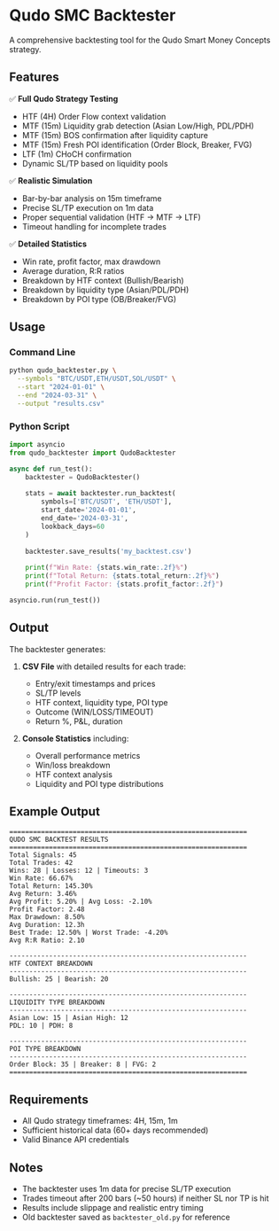 # Qudo SMC Backtester

A comprehensive backtesting tool for the Qudo Smart Money Concepts strategy.

## Features

✅ **Full Qudo Strategy Testing**
- HTF (4H) Order Flow context validation
- MTF (15m) Liquidity grab detection (Asian Low/High, PDL/PDH)
- MTF (15m) BOS confirmation after liquidity capture
- MTF (15m) Fresh POI identification (Order Block, Breaker, FVG)
- LTF (1m) CHoCH confirmation
- Dynamic SL/TP based on liquidity pools

✅ **Realistic Simulation**
- Bar-by-bar analysis on 15m timeframe
- Precise SL/TP execution on 1m data
- Proper sequential validation (HTF → MTF → LTF)
- Timeout handling for incomplete trades

✅ **Detailed Statistics**
- Win rate, profit factor, max drawdown
- Average duration, R:R ratios
- Breakdown by HTF context (Bullish/Bearish)
- Breakdown by liquidity type (Asian/PDL/PDH)
- Breakdown by POI type (OB/Breaker/FVG)

## Usage

### Command Line

```bash
python qudo_backtester.py \
  --symbols "BTC/USDT,ETH/USDT,SOL/USDT" \
  --start "2024-01-01" \
  --end "2024-03-31" \
  --output "results.csv"
```

### Python Script

```python
import asyncio
from qudo_backtester import QudoBacktester

async def run_test():
    backtester = QudoBacktester()
    
    stats = await backtester.run_backtest(
        symbols=['BTC/USDT', 'ETH/USDT'],
        start_date='2024-01-01',
        end_date='2024-03-31',
        lookback_days=60
    )
    
    backtester.save_results('my_backtest.csv')
    
    print(f"Win Rate: {stats.win_rate:.2f}%")
    print(f"Total Return: {stats.total_return:.2f}%")
    print(f"Profit Factor: {stats.profit_factor:.2f}")

asyncio.run(run_test())
```

## Output

The backtester generates:

1. **CSV File** with detailed results for each trade:
   - Entry/exit timestamps and prices
   - SL/TP levels
   - HTF context, liquidity type, POI type
   - Outcome (WIN/LOSS/TIMEOUT)
   - Return %, P&L, duration

2. **Console Statistics** including:
   - Overall performance metrics
   - Win/loss breakdown
   - HTF context analysis
   - Liquidity and POI type distributions

## Example Output

```
============================================================
QUDO SMC BACKTEST RESULTS
============================================================
Total Signals: 45
Total Trades: 42
Wins: 28 | Losses: 12 | Timeouts: 3
Win Rate: 66.67%
Total Return: 145.30%
Avg Return: 3.46%
Avg Profit: 5.20% | Avg Loss: -2.10%
Profit Factor: 2.48
Max Drawdown: 8.50%
Avg Duration: 12.3h
Best Trade: 12.50% | Worst Trade: -4.20%
Avg R:R Ratio: 2.10

------------------------------------------------------------
HTF CONTEXT BREAKDOWN
------------------------------------------------------------
Bullish: 25 | Bearish: 20

------------------------------------------------------------
LIQUIDITY TYPE BREAKDOWN
------------------------------------------------------------
Asian Low: 15 | Asian High: 12
PDL: 10 | PDH: 8

------------------------------------------------------------
POI TYPE BREAKDOWN
------------------------------------------------------------
Order Block: 35 | Breaker: 8 | FVG: 2
============================================================
```

## Requirements

- All Qudo strategy timeframes: 4H, 15m, 1m
- Sufficient historical data (60+ days recommended)
- Valid Binance API credentials

## Notes

- The backtester uses 1m data for precise SL/TP execution
- Trades timeout after 200 bars (~50 hours) if neither SL nor TP is hit
- Results include slippage and realistic entry timing
- Old backtester saved as `backtester_old.py` for reference

